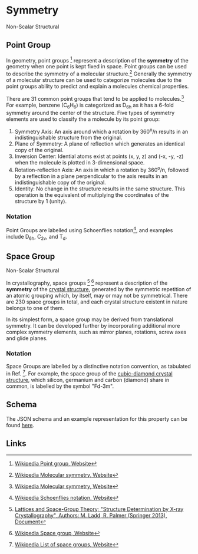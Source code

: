 # Symmetry

<span class="btn badge b-success border-50">Non-Scalar</span> <span class="btn badge b-info border-50">Structural</span>

## Point Group

In geometry, point groups [^1] represent a description of the **symmetry** of the geometry when one point is kept fixed
in space. Point groups can be used to describe the symmetry of a molecular structure.[^2] Generally the symmetry of a
molecular structure can be used to categorize molecules due to the point groups ability to predict and explain a
molecules chemical properties.

There are 31 common point groups that tend to be applied to molecules.[^2] For example, benzene (C<sub>6</sub>H<sub>6</sub>)
is categorized as D<sub>6h</sub> as it has a 6-fold symmetry around the center of the structure. 
Five types of symmetry elements are used to classify the a molecule by its point group:
1. Symmetry Axis: An axis around which a rotation by 360<sup>o</sup>/n results in an indistinguishable structure from the original.
2. Plane of Symmetry: A plane of reflection which generates an identical copy of the original. 
3. Inversion Center: Idential atoms exist at points (x, y, z) and (-x, -y, -z) when the molecule is plotted in 3-dimensional space.
4. Rotation-reflection Axis: An axis in which a rotation by 360<sup>o</sup>/n, followed by a reflection in a plane
   perpendicular to the axis results in an indistinguishable copy of the original.
5. Identity: No change in the structure results in the same structure. This operation is the equivalent of multiplying
   the coordinates of the structure by 1 (unity).

### Notation

Point Groups are labelled using Schoenflies notation[^3], and examples include D<sub>6h</sub>, C<sub>2v</sub>, and T<sub>d</sub>.

## Space Group

<span class="btn badge b-success border-50">Non-Scalar</span> <span class="btn badge b-info border-50">Structural</span>

In crystallography, space groups [^4] [^5] represent a description of the **symmetry** of the
[crystal structure](../../materials/classification/crystalline.md), generated by the symmetric repetition of an atomic
grouping which, by itself, may or may not be symmetrical. There are 230 space groups in total, and each crystal structure
existent in nature belongs to one of them. 

In its simplest form, a space group may be derived from translational symmetry. It can be developed further by incorporating
additional more complex symmetry elements, such as mirror planes, rotations, screw axes and glide planes.

### Notation

Space Groups are labelled by a distinctive notation convention, as tabulated in Ref. [^6]. For example, the space group
of the [cubic-diamond crystal structure](basis.md#example-atomic-structure), which silicon, germanium and carbon (diamond)
share in common, is labelled by the symbol "Fd-3m".


## Schema 

The JSON schema and an example representation for this property can be found [here](../../properties/data/list.md#symmetry).

## Links

[^1]: [Wikipedia Point group, Website](https://en.wikipedia.org/wiki/Point_group)

[^2]: [Wikipedia Molecular symmetry, Website](https://en.wikipedia.org/wiki/Molecular_symmetry)

[^3]: [Wikipedia Schoenflies notation, Website](https://en.wikipedia.org/wiki/Schoenflies_notation)

[^4]: [Lattices and Space-Group Theory; "Structure Determination by X-ray Crystallography", Authors: M. Ladd, R. Palmer (Springer 2013), Document](https://www.springer.com/cda/content/document/cda_downloaddocument/9781461439561-c1.pdf?SGWID=0-0-45-1414341-p174314670)

[^5]: [Wikipedia Space group, Website](https://en.wikipedia.org/wiki/Space_group)

[^6]: [Wikipedia List of space groups, Website](https://en.wikipedia.org/wiki/List_of_space_groups)

